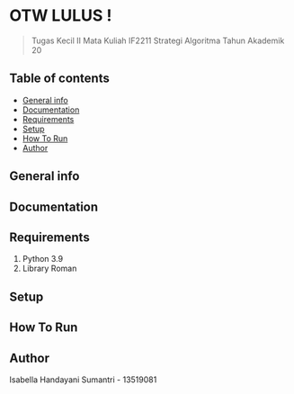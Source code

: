 # OTW LULUS !
> Tugas Kecil II Mata Kuliah IF2211 Strategi Algoritma Tahun Akademik 20

## Table of contents
* [General info](#general-info)
* [Documentation](#documentation)
* [Requirements](#requirements)
* [Setup](#setup)
* [How To Run](#how-to-run)
* [Author](#author)

## General info

## Documentation

## Requirements
1. Python 3.9
2. Library Roman

## Setup

## How To Run


## Author
Isabella Handayani Sumantri - 13519081